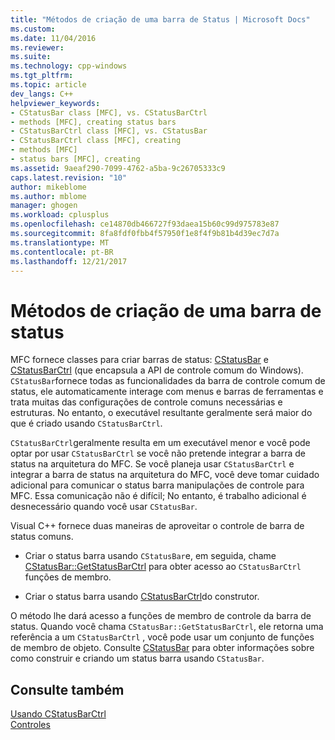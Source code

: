 ```yaml
---
title: "Métodos de criação de uma barra de Status | Microsoft Docs"
ms.custom: 
ms.date: 11/04/2016
ms.reviewer: 
ms.suite: 
ms.technology: cpp-windows
ms.tgt_pltfrm: 
ms.topic: article
dev_langs: C++
helpviewer_keywords:
- CStatusBar class [MFC], vs. CStatusBarCtrl
- methods [MFC], creating status bars
- CStatusBarCtrl class [MFC], vs. CStatusBar
- CStatusBarCtrl class [MFC], creating
- methods [MFC]
- status bars [MFC], creating
ms.assetid: 9aeaf290-7099-4762-a5ba-9c26705333c9
caps.latest.revision: "10"
author: mikeblome
ms.author: mblome
manager: ghogen
ms.workload: cplusplus
ms.openlocfilehash: ce14870db466727f93daea15b60c99d975783e87
ms.sourcegitcommit: 8fa8fdf0fbb4f57950f1e8f4f9b81b4d39ec7d7a
ms.translationtype: MT
ms.contentlocale: pt-BR
ms.lasthandoff: 12/21/2017
---
```

# <a name="methods-of-creating-a-status-bar"></a>Métodos de criação de uma barra de status
MFC fornece classes para criar barras de status: [CStatusBar](../mfc/reference/cstatusbar-class.md) e [CStatusBarCtrl](../mfc/reference/cstatusbarctrl-class.md) (que encapsula a API de controle comum do Windows). `CStatusBar`fornece todas as funcionalidades da barra de controle comum de status, ele automaticamente interage com menus e barras de ferramentas e trata muitas das configurações de controle comuns necessárias e estruturas. No entanto, o executável resultante geralmente será maior do que é criado usando `CStatusBarCtrl`.  
  
 `CStatusBarCtrl`geralmente resulta em um executável menor e você pode optar por usar `CStatusBarCtrl` se você não pretende integrar a barra de status na arquitetura do MFC. Se você planeja usar `CStatusBarCtrl` e integrar a barra de status na arquitetura do MFC, você deve tomar cuidado adicional para comunicar o status barra manipulações de controle para MFC. Essa comunicação não é difícil; No entanto, é trabalho adicional é desnecessário quando você usar `CStatusBar`.  
  
 Visual C++ fornece duas maneiras de aproveitar o controle de barra de status comuns.  
  
-   Criar o status barra usando `CStatusBar`e, em seguida, chame [CStatusBar::GetStatusBarCtrl](../mfc/reference/cstatusbar-class.md#getstatusbarctrl) para obter acesso ao `CStatusBarCtrl` funções de membro.  
  
-   Criar o status barra usando [CStatusBarCtrl](../mfc/reference/cstatusbarctrl-class.md)do construtor.  
  
 O método lhe dará acesso a funções de membro de controle da barra de status. Quando você chama `CStatusBar::GetStatusBarCtrl`, ele retorna uma referência a um `CStatusBarCtrl` , você pode usar um conjunto de funções de membro de objeto. Consulte [CStatusBar](../mfc/reference/cstatusbar-class.md) para obter informações sobre como construir e criando um status barra usando `CStatusBar`.  
  
## <a name="see-also"></a>Consulte também  
 [Usando CStatusBarCtrl](../mfc/using-cstatusbarctrl.md)   
 [Controles](../mfc/controls-mfc.md)

